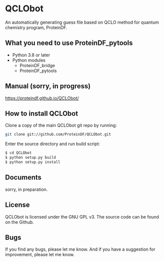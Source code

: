 QCLObot
=======

An automatically generating guess file based on QCLO method for quantum chemistry program, ProteinDF.

What you need to use ProteinDF_pytools
-------------------------------------

* Python 3.8 or later
* Python modules
  * ProteinDF_bridge
  * ProteinDF_pytools


Manual (sorry, in progress)
-----------------------------------------------------------------------

https://proteindf.github.io/QCLObot/


How to install QCLObot
----------------------

Clone a copy of the main QCLObot git repo by running:

```bash
git clone git://github.com/ProteinDF/QCLObot.git
```

Enter the source directory and run build script:

```bash
$ cd QCLObot
$ python setup.py build
$ python setup.py install
```

Documents
---------

sorry, in preparation.

License
-------

QCLObot is licensed under the GNU GPL v3.
The source code can be found on the Github.


Bugs
----

If you find any bugs, please let me know.
And if you have a suggestion for improvement, please let me know.
